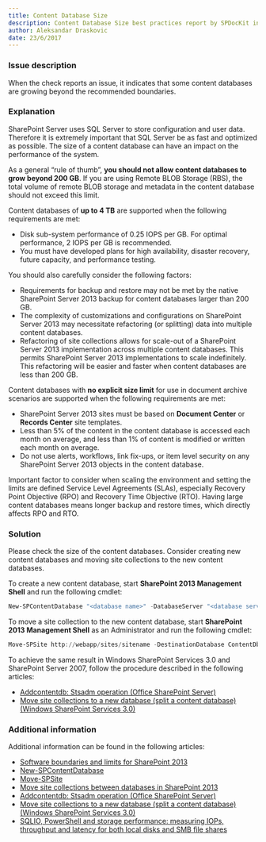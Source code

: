 ```yaml
---
title: Content Database Size
description: Content Database Size best practices report by SPDocKit indicates that some content databases are growing beyond the recommended boundaries.
author: Aleksandar Draskovic 
date: 23/6/2017
---
```

### Issue description
When the check reports an issue, it indicates that some content databases are growing beyond the recommended boundaries.
### Explanation
SharePoint Server uses SQL Server to store configuration and user data. Therefore it is extremely important that SQL Server be as fast and optimized as possible. The size of a content database can have an impact on the performance of the system.

As a general “rule of thumb”, **you should not allow content databases to grow beyond 200 GB**. If you are using Remote BLOB Storage (RBS), the total volume of remote BLOB storage and metadata in the content database should not exceed this limit.

Content databases of **up to 4 TB** are supported when the following requirements are met:
* Disk sub-system performance of 0.25 IOPS per GB. For optimal performance, 2 IOPS per GB is recommended.
* You must have developed plans for high availability, disaster recovery, future capacity, and performance testing.

You should also carefully consider the following factors:
* Requirements for backup and restore may not be met by the native SharePoint Server 2013 backup for content databases larger than 200 GB.
* The complexity of customizations and configurations on SharePoint Server 2013 may necessitate refactoring (or splitting) data into multiple content databases.
* Refactoring of site collections allows for scale-out of a SharePoint Server 2013 implementation across multiple content databases. This permits SharePoint Server 2013 implementations to scale indefinitely. This refactoring will be easier and faster when content databases are less than 200 GB.

Content databases with **no explicit size limit** for use in document archive scenarios are supported when the following requirements are met:
* SharePoint Server 2013 sites must be based on **Document Center** or **Records Center** site templates.
* Less than 5% of the content in the content database is accessed each month on average, and less than 1% of content is modified or written each month on average.
* Do not use alerts, workflows, link fix-ups, or item level security on any SharePoint Server 2013 objects in the content database.

Important factor to consider when scaling the environment and setting the limits are defined Service Level Agreements (SLAs), especially Recovery Point Objective (RPO) and Recovery Time Objective (RTO). Having large content databases means longer backup and restore times, which directly affects RPO and RTO.
### Solution
Please check the size of the content databases. Consider creating new content databases and moving site collections to the new content databases.

To create a new content database, start **SharePoint 2013 Management Shell** and run the following cmdlet:
```powershell
New-SPContentDatabase "<database name>" -DatabaseServer "<database server / alias>" -WebApplication http://sitename
```
To move a site collection to the new content database, start **SharePoint 2013 Management Shell** as an Administrator and run the following cmdlet:
```powershell
Move-SPSite http://webapp/sites/sitename -DestinationDatabase ContentDb2
```
To achieve the same result in Windows SharePoint Services 3.0 and SharePoint Server 2007, follow the procedure described in the following articles:
* [Addcontentdb: Stsadm operation (Office SharePoint Server)](https://technet.microsoft.com/en-us/library/cc263422(v=office.12).aspx)
* [Move site collections to a new database (split a content database) (Windows SharePoint Services 3.0)](https://technet.microsoft.com/en-us/library/cc825327(v=office.12).aspx)
### Additional information 
Additional information can be found in the following articles:
* [Software boundaries and limits for SharePoint 2013](https://technet.microsoft.com/en-us/library/cc262787.aspx)
* [New-SPContentDatabase](https://technet.microsoft.com/en-us/library/ff607572.aspx)
* [Move-SPSite](https://technet.microsoft.com/en-us/library/ff607915.aspx)
* [Move site collections between databases in SharePoint 2013](https://technet.microsoft.com/en-us/library/cc825328.aspx)
* [Addcontentdb: Stsadm operation (Office SharePoint Server)](https://technet.microsoft.com/en-us/library/cc263422(v=office.12).aspx)
* [Move site collections to a new database (split a content database) (Windows SharePoint Services 3.0)](https://technet.microsoft.com/en-us/library/cc825327(v=office.12).aspx)
* [SQLIO, PowerShell and storage performance: measuring IOPs, throughput and latency for both local disks and SMB file shares](https://blogs.technet.microsoft.com/josebda/2013/03/28/sqlio-powershell-and-storage-performance-measuring-iops-throughput-and-latency-for-both-local-disks-and-smb-file-shares/)
